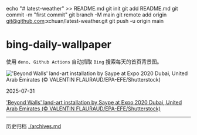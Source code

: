 echo "# latest-weather" >> README.md
git init
git add README.md
git commit -m "first commit"
git branch -M main
git remote add origin git@github.com:xchuan/latest-weather.git
git push -u origin main


# bing-daily-wallpaper

使用 `deno`、`Github Actions` 自动抓取 `Bing` 搜索每天的首页背景图。

<!-- BEGIN -->
<!--  Thu Jul 31 2025 04:02:22 GMT+0000 (Coordinated Universal Time) -->
  !['Beyond Walls' land-art installation by Saype at Expo 2020 Dubai, United Arab Emirates (© VALENTIN FLAURAUD/EPA-EFE/Shutterstock)](https://cn.bing.com/th?id=OHR.SaypeDubai_EN-US5078679271_UHD.jpg&pid=hp&w=384&h=216&rs=1&c=4)

  2025-07-31

  ['Beyond Walls' land-art installation by Saype at Expo 2020 Dubai, United Arab Emirates (© VALENTIN FLAURAUD/EPA-EFE/Shutterstock)](https://cn.bing.com/th?id=OHR.SaypeDubai_EN-US5078679271_UHD.jpg)
<!-- END -->


---

历史归档 [./archives.md](./archives.md)